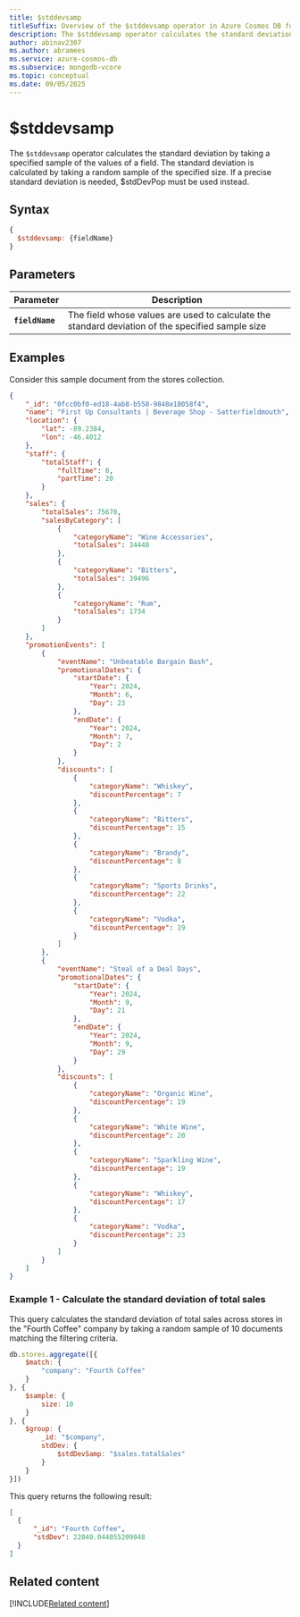 ```yaml
---
title: $stddevsamp
titleSuffix: Overview of the $stddevsamp operator in Azure Cosmos DB for MongoDB (vCore)
description: The $stddevsamp operator calculates the standard deviation of a specified sample of values and not the entire population
author: abinav2307
ms.author: abramees
ms.service: azure-cosmos-db
ms.subservice: mongodb-vcore
ms.topic: conceptual
ms.date: 09/05/2025
---
```


# $stddevsamp

The `$stddevsamp` operator calculates the standard deviation by taking a specified sample of the values of a field. The standard deviation is calculated by taking a random sample of the specified size. If a precise standard deviation is needed, $stdDevPop must be used instead.

## Syntax

```javascript
{
  $stddevsamp: {fieldName}
}
```

## Parameters

| Parameter | Description |
| --- | --- |
| **`fieldName`** | The field whose values are used to calculate the standard deviation of the specified sample size|

## Examples

Consider this sample document from the stores collection.

```json
{
    "_id": "0fcc0bf0-ed18-4ab8-b558-9848e18058f4",
    "name": "First Up Consultants | Beverage Shop - Satterfieldmouth",
    "location": {
        "lat": -89.2384,
        "lon": -46.4012
    },
    "staff": {
        "totalStaff": {
            "fullTime": 8,
            "partTime": 20
        }
    },
    "sales": {
        "totalSales": 75670,
        "salesByCategory": [
            {
                "categoryName": "Wine Accessories",
                "totalSales": 34440
            },
            {
                "categoryName": "Bitters",
                "totalSales": 39496
            },
            {
                "categoryName": "Rum",
                "totalSales": 1734
            }
        ]
    },
    "promotionEvents": [
        {
            "eventName": "Unbeatable Bargain Bash",
            "promotionalDates": {
                "startDate": {
                    "Year": 2024,
                    "Month": 6,
                    "Day": 23
                },
                "endDate": {
                    "Year": 2024,
                    "Month": 7,
                    "Day": 2
                }
            },
            "discounts": [
                {
                    "categoryName": "Whiskey",
                    "discountPercentage": 7
                },
                {
                    "categoryName": "Bitters",
                    "discountPercentage": 15
                },
                {
                    "categoryName": "Brandy",
                    "discountPercentage": 8
                },
                {
                    "categoryName": "Sports Drinks",
                    "discountPercentage": 22
                },
                {
                    "categoryName": "Vodka",
                    "discountPercentage": 19
                }
            ]
        },
        {
            "eventName": "Steal of a Deal Days",
            "promotionalDates": {
                "startDate": {
                    "Year": 2024,
                    "Month": 9,
                    "Day": 21
                },
                "endDate": {
                    "Year": 2024,
                    "Month": 9,
                    "Day": 29
                }
            },
            "discounts": [
                {
                    "categoryName": "Organic Wine",
                    "discountPercentage": 19
                },
                {
                    "categoryName": "White Wine",
                    "discountPercentage": 20
                },
                {
                    "categoryName": "Sparkling Wine",
                    "discountPercentage": 19
                },
                {
                    "categoryName": "Whiskey",
                    "discountPercentage": 17
                },
                {
                    "categoryName": "Vodka",
                    "discountPercentage": 23
                }
            ]
        }
    ]
}
```

### Example 1 - Calculate the standard deviation of total sales

This query calculates the standard deviation of total sales across stores in the "Fourth Coffee" company by taking a random sample of 10 documents matching the filtering criteria.

```javascript
db.stores.aggregate([{
    $match: {
        "company": "Fourth Coffee"
    }
}, {
    $sample: {
        size: 10
    }
}, {
    $group: {
        _id: "$company",
        stdDev: {
            $stdDevSamp: "$sales.totalSales"
        }
    }
}])
```

This query returns the following result:

```json
[
  {
      "_id": "Fourth Coffee",
      "stdDev": 22040.044055209048
  }
]
```

## Related content

[!INCLUDE[Related content](../includes/related-content.md)]

